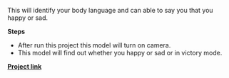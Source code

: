 This will identify your body language and can able to say you that you happy or sad.

**Steps**
- After run this project this model will turn on camera. 
- This model will find out whether you happy or sad or in victory mode.

[**Project link**](https://youtu.be/lqxt2td2dw8)